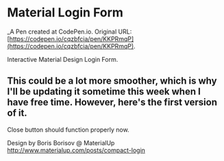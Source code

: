 # Material Login Form
 _A Pen created at CodePen.io. Original URL: [https://codepen.io/cqzbfcia/pen/KKPRmqP](https://codepen.io/cqzbfcia/pen/KKPRmqP).

 Interactive Material Design Login Form.

This could be a lot more smoother, which is why I'll be updating it sometime this week when I have free time. However, here's the first version of it.
-- 
Close button should function properly now.

Design by Boris Borisov @ MaterialUp
http://www.materialup.com/posts/compact-login
